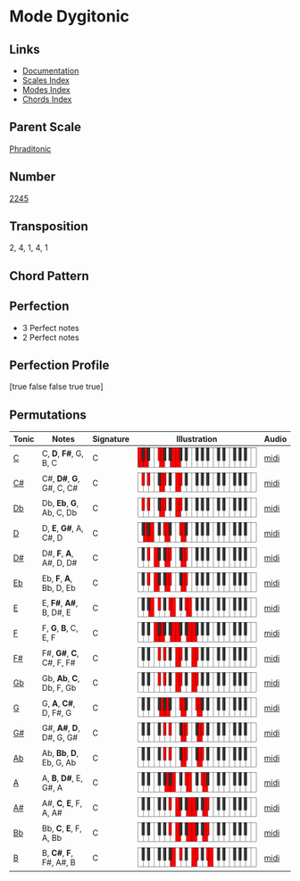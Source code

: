 # Mode Dygitonic

## Links

- [Documentation](README.md)
- [Scales Index](Scales.md)
- [Modes Index](Modes.md)
- [Chords Index](Chords.md)

## Parent Scale

[Phraditonic](ScalePhraditonic.md)

## Number

[2245](https://ianring.com/musictheory/scales/2245)

## Transposition

2, 4, 1, 4, 1

## Chord Pattern



## Perfection

- 3 Perfect notes
- 2 Perfect notes

## Perfection Profile

[true false false true true]

## Permutations

| Tonic | Notes | Signature | Illustration | Audio |
|-------|-------|-----------|--------------|-------|
| [C](ModeCNaturalDygitonic.md) | C, **D**, **F#**, G, B, C | C | ![CNaturalDygitonic](ModeCNaturalDygitonic.png) | [midi](https://github.com/edipermadi/music/blob/main/docs/ModeCNaturalDygitonic.mid?raw=true) |
| [C#](ModeCSharpDygitonic.md) | C#, **D#**, **G**, G#, C, C# | C | ![CSharpDygitonic](ModeCSharpDygitonic.png) | [midi](https://github.com/edipermadi/music/blob/main/docs/ModeCSharpDygitonic.mid?raw=true) |
| [Db](ModeDFlatDygitonic.md) | Db, **Eb**, **G**, Ab, C, Db | C | ![DFlatDygitonic](ModeDFlatDygitonic.png) | [midi](https://github.com/edipermadi/music/blob/main/docs/ModeDFlatDygitonic.mid?raw=true) |
| [D](ModeDNaturalDygitonic.md) | D, **E**, **G#**, A, C#, D | C | ![DNaturalDygitonic](ModeDNaturalDygitonic.png) | [midi](https://github.com/edipermadi/music/blob/main/docs/ModeDNaturalDygitonic.mid?raw=true) |
| [D#](ModeDSharpDygitonic.md) | D#, **F**, **A**, A#, D, D# | C | ![DSharpDygitonic](ModeDSharpDygitonic.png) | [midi](https://github.com/edipermadi/music/blob/main/docs/ModeDSharpDygitonic.mid?raw=true) |
| [Eb](ModeEFlatDygitonic.md) | Eb, **F**, **A**, Bb, D, Eb | C | ![EFlatDygitonic](ModeEFlatDygitonic.png) | [midi](https://github.com/edipermadi/music/blob/main/docs/ModeEFlatDygitonic.mid?raw=true) |
| [E](ModeENaturalDygitonic.md) | E, **F#**, **A#**, B, D#, E | C | ![ENaturalDygitonic](ModeENaturalDygitonic.png) | [midi](https://github.com/edipermadi/music/blob/main/docs/ModeENaturalDygitonic.mid?raw=true) |
| [F](ModeFNaturalDygitonic.md) | F, **G**, **B**, C, E, F | C | ![FNaturalDygitonic](ModeFNaturalDygitonic.png) | [midi](https://github.com/edipermadi/music/blob/main/docs/ModeFNaturalDygitonic.mid?raw=true) |
| [F#](ModeFSharpDygitonic.md) | F#, **G#**, **C**, C#, F, F# | C | ![FSharpDygitonic](ModeFSharpDygitonic.png) | [midi](https://github.com/edipermadi/music/blob/main/docs/ModeFSharpDygitonic.mid?raw=true) |
| [Gb](ModeGFlatDygitonic.md) | Gb, **Ab**, **C**, Db, F, Gb | C | ![GFlatDygitonic](ModeGFlatDygitonic.png) | [midi](https://github.com/edipermadi/music/blob/main/docs/ModeGFlatDygitonic.mid?raw=true) |
| [G](ModeGNaturalDygitonic.md) | G, **A**, **C#**, D, F#, G | C | ![GNaturalDygitonic](ModeGNaturalDygitonic.png) | [midi](https://github.com/edipermadi/music/blob/main/docs/ModeGNaturalDygitonic.mid?raw=true) |
| [G#](ModeGSharpDygitonic.md) | G#, **A#**, **D**, D#, G, G# | C | ![GSharpDygitonic](ModeGSharpDygitonic.png) | [midi](https://github.com/edipermadi/music/blob/main/docs/ModeGSharpDygitonic.mid?raw=true) |
| [Ab](ModeAFlatDygitonic.md) | Ab, **Bb**, **D**, Eb, G, Ab | C | ![AFlatDygitonic](ModeAFlatDygitonic.png) | [midi](https://github.com/edipermadi/music/blob/main/docs/ModeAFlatDygitonic.mid?raw=true) |
| [A](ModeANaturalDygitonic.md) | A, **B**, **D#**, E, G#, A | C | ![ANaturalDygitonic](ModeANaturalDygitonic.png) | [midi](https://github.com/edipermadi/music/blob/main/docs/ModeANaturalDygitonic.mid?raw=true) |
| [A#](ModeASharpDygitonic.md) | A#, **C**, **E**, F, A, A# | C | ![ASharpDygitonic](ModeASharpDygitonic.png) | [midi](https://github.com/edipermadi/music/blob/main/docs/ModeASharpDygitonic.mid?raw=true) |
| [Bb](ModeBFlatDygitonic.md) | Bb, **C**, **E**, F, A, Bb | C | ![BFlatDygitonic](ModeBFlatDygitonic.png) | [midi](https://github.com/edipermadi/music/blob/main/docs/ModeBFlatDygitonic.mid?raw=true) |
| [B](ModeBNaturalDygitonic.md) | B, **C#**, **F**, F#, A#, B | C | ![BNaturalDygitonic](ModeBNaturalDygitonic.png) | [midi](https://github.com/edipermadi/music/blob/main/docs/ModeBNaturalDygitonic.mid?raw=true) |
